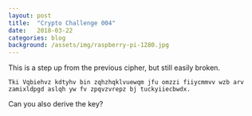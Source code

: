 ```yaml
---
layout: post
title:  "Crypto Challenge 004"
date:   2018-03-22
categories: blog
background: /assets/img/raspberry-pi-1280.jpg
---
```

This is a step up from the previous cipher, but still easily broken.

`Tki Vqbiehvz kdtyhv bin zqhzhqklvuewqm jfu omzzi fiiycmmvv wzb arv zamixldpgd aslqh yw fv zpqvzvrepz bj tuckyiiecbwdx.`

Can you also derive the key?